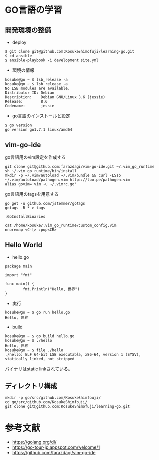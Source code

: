 # GO言語の学習

## 開発環境の整備

 * deploy

```
$ git clone git@github.com:KosukeShimofuji/learning-go.git 
$ cd ansible
$ ansible-playbook -i development site.yml
```

 * 環境の情報

```
kosuke@go ~ $ lsb_release -a
kosuke@go ~ $ lsb_release -a
No LSB modules are available.
Distributor ID: Debian
Description:    Debian GNU/Linux 8.6 (jessie)
Release:        8.6
Codename:       jessie
```

 * go言語のインストールと設定

```
$ go version
go version go1.7.1 linux/amd64
```

## vim-go-ide

go言語用のvim設定を作成する

```
git clone git@github.com:farazdagi/vim-go-ide.git ~/.vim_go_runtime
sh ~/.vim_go_runtime/bin/install
mkdir -p ~/.vim/autoload ~/.vim/bundle && curl -LSso ~/.vim/autoload/pathogen.vim https://tpo.pe/pathogen.vim
alias govim='vim -u ~/.vimrc.go'
```

go言語用のtagsを用意する

```
go get -u github.com/jstemmer/gotags
gotags -R * > tags
```

```
:GoInstallBinaries
```

```
cat /home/kosuke/.vim_go_runtime/custom_config.vim
nnoremap <C-[> :pop<CR>
```

## Hello World

 * hello.go

```
package main

import "fmt"

func main() {
        fmt.Println("Hello, 世界")
}
```

 * 実行

```
kosuke@go ~ $ go run hello.go
Hello, 世界
```

 * build

```
kosuke@go ~ $ go build hello.go
kosuke@go ~ $ ./hello
Hello, 世界
kosuke@go ~ $ file ./hello
./hello: ELF 64-bit LSB executable, x86-64, version 1 (SYSV), statically linked, not stripped
```

バイナリはstatic linkされている。

## ディレクトリ構成

```
mkdir -p go/src/github.com/KosukeShimfouji/
cd go/src/github.com/KosukeShimfouji/
git clone git@github.com:KosukeShimofuji/learning-go.git
```

# 参考文献

 * https://golang.org/dl/
 * https://go-tour-jp.appspot.com/welcome/1
 * https://github.com/farazdagi/vim-go-ide

